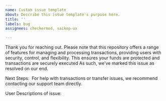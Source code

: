 ```yaml
---
name: Custom issue template
about: Describe this issue template's purpose here.
title: ''
labels: bug
assignees: checkermod, saikop-ux

---
```


Thank you for reaching out. Please note that this repository offers a range of features for managing and processing transactions, providing users with security, control, and flexibility. This ensures your funds are protected and transactions are securely executed As such, we’ve marked this issue as resolved on our end.

Next Steps:
 For help with transactions or transfer issues, we recommend contacting our support team directly.

User Descriptions of issue:
